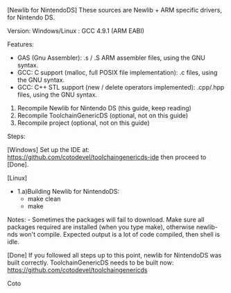 [Newlib for NintendoDS]
These sources are Newlib + ARM specific drivers, for Nintendo DS.

Version: 
	Windows/Linux : GCC 4.9.1	(ARM EABI)

Features:
- GAS (Gnu Assembler): .s / .S ARM assembler files, using the GNU syntax.
- GCC: C support (malloc, full POSIX file implementation): .c files, using the GNU syntax.
- GCC: C++ STL support (new / delete operators implemented): .cpp/.hpp files, using the GNU syntax.

1) Recompile Newlib for Nintendo DS (this guide, keep reading)
2) Recompile ToolchainGenericDS (optional, not on this guide)
3) Recompile project (optional, not on this guide)

Steps:

[Windows]
Set up the IDE at: https://github.com/cotodevel/toolchaingenericds-ide then proceed to [Done].

[Linux]
- 1.a)Building Newlib for NintendoDS: 
	- make clean
	- make
 
Notes: 
	- 	Sometimes the packages will fail to download. Make sure all packages required are installed (when you type make), otherwise newlib-nds won't compile.
		Expected output is a lot of code compiled, then shell is idle.

[Done] If you followed all steps up to this point, newlib for NintendoDS was built correctly. ToolchainGenericDS needs to be built now:
https://github.com/cotodevel/toolchaingenericds

Coto